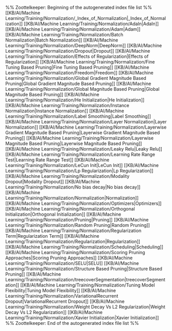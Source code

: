 %% Zoottelkeeper: Beginning of the autogenerated index file list  %%
 [[KB/AI/Machine Learning/Training/Normalization/_Index_of_Normalization|_Index_of_Normalization]]
 [[KB/AI/Machine Learning/Training/Normalization/AdaIn|AdaIn]]
 [[KB/AI/Machine Learning/Training/Normalization/Adam|Adam]]
 [[KB/AI/Machine Learning/Training/Normalization/Batch Normalization|Batch Normalization]]
 [[KB/AI/Machine Learning/Training/Normalization/DeepNorm|DeepNorm]]
 [[KB/AI/Machine Learning/Training/Normalization/Dropout|Dropout]]
 [[KB/AI/Machine Learning/Training/Normalization/Effects of Regularization|Effects of Regularization]]
 [[KB/AI/Machine Learning/Training/Normalization/Fine Tuning Based Pruning|Fine Tuning Based Pruning]]
 [[KB/AI/Machine Learning/Training/Normalization/Freedom|Freedom]]
 [[KB/AI/Machine Learning/Training/Normalization/Global Gradient Magnitude Based Pruning|Global Gradient Magnitude Based Pruning]]
 [[KB/AI/Machine Learning/Training/Normalization/Global Magnitude Based Pruning|Global Magnitude Based Pruning]]
 [[KB/AI/Machine Learning/Training/Normalization/He Initialization|He Initialization]]
 [[KB/AI/Machine Learning/Training/Normalization/Instance Normalization|Instance Normalization]]
 [[KB/AI/Machine Learning/Training/Normalization/Label Smoothing|Label Smoothing]]
 [[KB/AI/Machine Learning/Training/Normalization/Layer Normalization|Layer Normalization]]
 [[KB/AI/Machine Learning/Training/Normalization/Layerwise Gradient Magnitude Based Pruning|Layerwise Gradient Magnitude Based Pruning]]
 [[KB/AI/Machine Learning/Training/Normalization/Layerwise Magnitude Based Pruning|Layerwise Magnitude Based Pruning]]
 [[KB/AI/Machine Learning/Training/Normalization/Leaky Relu|Leaky Relu]]
 [[KB/AI/Machine Learning/Training/Normalization/Learning Rate Range Test|Learning Rate Range Test]]
 [[KB/AI/Machine Learning/Training/Normalization/LeCun Init|LeCun Init]]
 [[KB/AI/Machine Learning/Training/Normalization/Lp Regularization|Lp Regularization]]
 [[KB/AI/Machine Learning/Training/Normalization/Modality Dropout|Modality Dropout]]
 [[KB/AI/Machine Learning/Training/Normalization/No bias decay|No bias decay]]
 [[KB/AI/Machine Learning/Training/Normalization/Normalization|Normalization]]
 [[KB/AI/Machine Learning/Training/Normalization/Optimizers|Optimizers]]
 [[KB/AI/Machine Learning/Training/Normalization/Orthogonal Initialization|Orthogonal Initialization]]
 [[KB/AI/Machine Learning/Training/Normalization/Pruning|Pruning]]
 [[KB/AI/Machine Learning/Training/Normalization/Random Pruning|Random Pruning]]
 [[KB/AI/Machine Learning/Training/Normalization/Regularization Term|Regularization Term]]
 [[KB/AI/Machine Learning/Training/Normalization/Regularization|Regularization]]
 [[KB/AI/Machine Learning/Training/Normalization/Scheduling|Scheduling]]
 [[KB/AI/Machine Learning/Training/Normalization/Scoring Pruning Approaches|Scoring Pruning Approaches]]
 [[KB/AI/Machine Learning/Training/Normalization/SELU|SELU]]
 [[KB/AI/Machine Learning/Training/Normalization/Structure Based Pruning|Structure Based Pruning]]
 [[KB/AI/Machine Learning/Training/Normalization/treecoverSegmentation|treecoverSegmentation]]
 [[KB/AI/Machine Learning/Training/Normalization/Tuning Model Flexibility|Tuning Model Flexibility]]
 [[KB/AI/Machine Learning/Training/Normalization/VariationalRecurrent Dropout|VariationalRecurrent Dropout]]
 [[KB/AI/Machine Learning/Training/Normalization/Weight Decay Vs L2 Regularization|Weight Decay Vs L2 Regularization]]
 [[KB/AI/Machine Learning/Training/Normalization/Xavier Initialization|Xavier Initialization]]
%% Zoottelkeeper: End of the autogenerated index file list  %%

